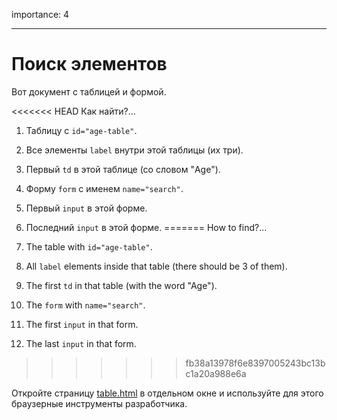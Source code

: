 importance: 4

---

# Поиск элементов

Вот документ с таблицей и формой.

<<<<<<< HEAD
Как найти?...

1. Таблицу с `id="age-table"`.
2. Все элементы `label` внутри этой таблицы (их три).
3. Первый `td` в этой таблице (со словом "Age").
4. Форму `form` с именем `name="search"`.
5. Первый `input` в этой форме.
6. Последний `input` в этой форме.
=======
How to find?...

1. The table with `id="age-table"`.
2. All `label` elements inside that table (there should be 3 of them).
3. The first `td` in that table (with the word "Age").
4. The `form` with `name="search"`.
5. The first `input` in that form.
6. The last `input` in that form.
>>>>>>> fb38a13978f6e8397005243bc13bc1a20a988e6a

Откройте страницу [table.html](table.html) в отдельном окне и используйте для этого браузерные инструменты разработчика. 
